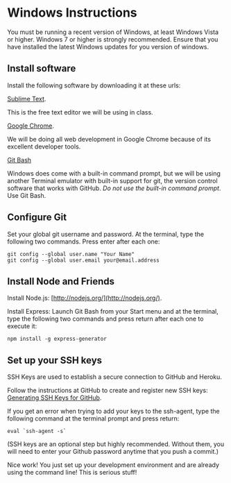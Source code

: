 Windows Instructions
====

You must be running a recent version of Windows, at least Windows Vista or higher. Windows 7 or higher is strongly recommended. Ensure that you have installed the latest Windows updates for you version of windows.

## Install software

Install the following software by downloading it at these urls:

[Sublime Text](http://www.sublimetext.com/). 

This is the free text editor we will be using in class. 

[Google Chrome](https://www.google.com/intl/en-US/chrome/browser/). 

We will be doing all web development in Google Chrome because of its excellent developer tools.

[Git Bash](http://msysgit.github.io/)

Windows does come with a built-in command prompt, but we will be using another Terminal emulator with built-in support for git, the version control software that works with GitHub. *Do not use the built-in command prompt*. Use Git Bash.

## Configure Git

Set your global git username and password. At the terminal, type the following two commands. Press enter after each one:

	git config --global user.name "Your Name"
	git config --global user.email your@email.address

## Install Node and Friends

Install Node.js: [http://nodejs.org/](http://nodejs.org/).

Install Express:  Launch Git Bash from your Start menu and at the terminal, type the following two commands and press return after each one to execute it:

	npm install -g express-generator
	
## Set up your SSH keys

SSH Keys are used to establish a secure connection to GitHub and Heroku. 

Follow the instructions at GitHub to create and register new SSH keys: [Generating SSH Keys for GitHub](https://help.github.com/articles/generating-ssh-keys). 

If you get an error when trying to add your keys to the ssh-agent, type the following command at the terminal prompt and press return: 

	eval `ssh-agent -s`

(SSH keys are an optional step but highly recommended. Without them, you will need to enter your Github password anytime that you push a commit.)

Nice work! You just set up your development environment and are already using the command line! This is serious stuff!